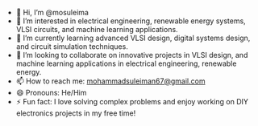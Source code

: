 - 👋 Hi, I’m @mosuleima
- 👀 I’m interested in electrical engineering, renewable energy systems, VLSI circuits, and machine learning applications.
- 🌱 I’m currently learning advanced VLSI design, digital systems design, and circuit simulation techniques.
- 💞️ I’m looking to collaborate on innovative projects in VLSI design, and machine learning applications in electrical engineering, renewable energy.
- 📫 How to reach me: mohammadsuleiman67@gmail.com
- 😄 Pronouns: He/Him
- ⚡ Fun fact: I love solving complex problems and enjoy working on DIY electronics projects in my free time!

<!---
mosuleima/mosuleima is a ✨ special ✨ repository because its `README.md` (this file) appears on your GitHub profile.
You can click the Preview link to take a look at your changes.
--->
